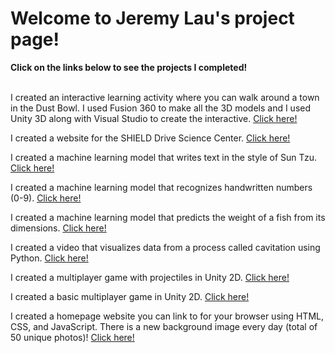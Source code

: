 <h1>Welcome to Jeremy Lau's project page!</h1>
<b>Click on the links below to see the projects I completed!</b>


<br>I created an interactive learning activity where you can walk around a town in the Dust Bowl. I used Fusion 360 to make all the 3D models and I used Unity 3D along with Visual Studio to create the interactive.
<a target="_blank" rel="noopener noreferrer" href="https://jeremylau01.github.io/Final-Dust-Bowl-Interactive/">Click here!</a>

I created a website for the SHIELD Drive Science Center.
<a target="_blank" rel="noopener noreferrer" href="https://github.com/JeremyLau01/Website-SHIELD-Drive">Click here!</a>

I created a machine learning model that writes text in the style of Sun Tzu. 
<a target="_blank" rel="noopener noreferrer" href="https://github.com/JeremyLau01/Write_Like_Sun_Tzu_LSTM">Click here!</a>

I created a machine learning model that recognizes handwritten numbers (0-9).
<a target="_blank" rel="noopener noreferrer" href="https://github.com/JeremyLau01/Convolutional_Neural_Network-MNIST">Click here!</a>

I created a machine learning model that predicts the weight of a fish from its dimensions.
<a target="_blank" rel="noopener noreferrer" href="https://github.com/JeremyLau01/Deep-Neural-Network_Fish_Weight">Click here!</a>

I created a video that visualizes data from a process called cavitation using Python.
<a target="_blank" rel="noopener noreferrer" href="https://github.com/JeremyLau01/BU_Lab__Sophomore_Summer">Click here!</a>

I created a multiplayer game with projectiles in Unity 2D.
<a target="_blank" rel="noopener noreferrer" href="https://github.com/JeremyLau01/MultiGameTry1_FromSecondAccount">Click here!</a>

I created a basic multiplayer game in Unity 2D.
<a target="_blank" rel="noopener noreferrer" href="https://github.com/JeremyLau01/basicmultiplayer_FromSecondAccount">Click here!</a>

I created a homepage website you can link to for your browser using HTML, CSS, and JavaScript. There is a new background image every day (total of 50 unique photos)!
<a target="_blank" rel="noopener noreferrer" href="https://jeremylau01.github.io/NewTab/">Click here!</a>

